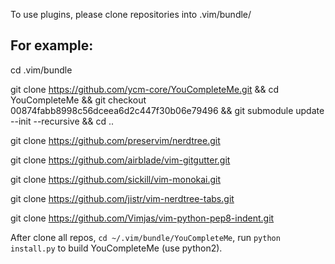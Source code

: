 To use plugins, please clone repositories into .vim/bundle/

## For example:

  cd .vim/bundle
 
  git clone https://github.com/ycm-core/YouCompleteMe.git && cd YouCompleteMe && git checkout 00874fabb8998c56dceea6d2c447f30b06e79496 && git submodule update --init --recursive && cd ..
  
  git clone https://github.com/preservim/nerdtree.git
  
  git clone https://github.com/airblade/vim-gitgutter.git
  
  git clone https://github.com/sickill/vim-monokai.git
  
  git clone https://github.com/jistr/vim-nerdtree-tabs.git
  
  git clone https://github.com/Vimjas/vim-python-pep8-indent.git

After clone all repos, `cd ~/.vim/bundle/YouCompleteMe`, run `python install.py` to build YouCompleteMe (use python2).

